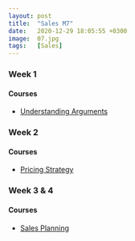 ```yaml
---
layout: post
title:  "Sales M7"
date:   2020-12-29 18:05:55 +0300
image:  07.jpg
tags:   [Sales]
---
```

### Week 1
#### Courses
* [Understanding Arguments](https://www.coursera.org/learn/understanding-arguments)

### Week 2
#### Courses
* [Pricing Strategy](https://www.coursera.org/learn/uva-darden-bcg-pricing-strategy-customer-value)

### Week 3 & 4
#### Courses
* [Sales Planning](https://www.coursera.org/learn/models-frameworks-support-sales-planning)

[jekyll-docs]: https://jekyllrb.com/docs/home
[jekyll-gh]:   https://github.com/jekyll/jekyll
[jekyll-talk]: https://talk.jekyllrb.com/
